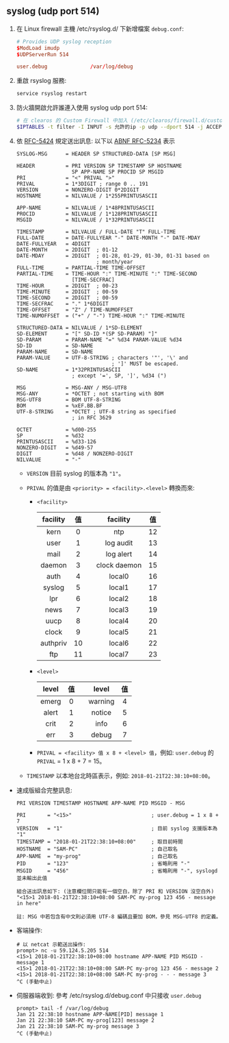 ## syslog (udp port 514)

1. 在 Linux firewall 主機 /etc/rsyslog.d/ 下新增檔案 `debug.conf`:
    ```conf
    # Provides UDP syslog reception
    $ModLoad imudp
    $UDPServerRun 514

    user.debug				/var/log/debug
    ```

1. 重啟 rsyslog 服務:
    ```sh
    service rsyslog restart
    ```

1. 防火牆開啟允許誰連入使用 syslog udp port 514:
    ```sh
    # 在 clearos 的 Custom Firewall 中加入 (/etc/clearos/firewall.d/custom):
    $IPTABLES -t filter -I INPUT -s 允許的ip -p udp --dport 514 -j ACCEPT
    ```

1. 依 [RFC-5424](https://tools.ietf.org/html/rfc5424) 規定送出訊息: 以下以 [ABNF RFC-5234](https://tools.ietf.org/html/rfc5234) 表示
    ```bnf
    SYSLOG-MSG      = HEADER SP STRUCTURED-DATA [SP MSG]

    HEADER          = PRI VERSION SP TIMESTAMP SP HOSTNAME
                      SP APP-NAME SP PROCID SP MSGID
    PRI             = "<" PRIVAL ">"
    PRIVAL          = 1*3DIGIT ; range 0 .. 191
    VERSION         = NONZERO-DIGIT 0*2DIGIT
    HOSTNAME        = NILVALUE / 1*255PRINTUSASCII

    APP-NAME        = NILVALUE / 1*48PRINTUSASCII
    PROCID          = NILVALUE / 1*128PRINTUSASCII
    MSGID           = NILVALUE / 1*32PRINTUSASCII

    TIMESTAMP       = NILVALUE / FULL-DATE "T" FULL-TIME
    FULL-DATE       = DATE-FULLYEAR "-" DATE-MONTH "-" DATE-MDAY
    DATE-FULLYEAR   = 4DIGIT
    DATE-MONTH      = 2DIGIT  ; 01-12
    DATE-MDAY       = 2DIGIT  ; 01-28, 01-29, 01-30, 01-31 based on
                              ; month/year
    FULL-TIME       = PARTIAL-TIME TIME-OFFSET
    PARTIAL-TIME    = TIME-HOUR ":" TIME-MINUTE ":" TIME-SECOND
                      [TIME-SECFRAC]
    TIME-HOUR       = 2DIGIT  ; 00-23
    TIME-MINUTE     = 2DIGIT  ; 00-59
    TIME-SECOND     = 2DIGIT  ; 00-59
    TIME-SECFRAC    = "." 1*6DIGIT
    TIME-OFFSET     = "Z" / TIME-NUMOFFSET
    TIME-NUMOFFSET  = ("+" / "-") TIME-HOUR ":" TIME-MINUTE

    STRUCTURED-DATA = NILVALUE / 1*SD-ELEMENT
    SD-ELEMENT      = "[" SD-ID *(SP SD-PARAM) "]"
    SD-PARAM        = PARAM-NAME "=" %d34 PARAM-VALUE %d34
    SD-ID           = SD-NAME
    PARAM-NAME      = SD-NAME
    PARAM-VALUE     = UTF-8-STRING ; characters '"', '\' and
                                   ; ']' MUST be escaped.
    SD-NAME         = 1*32PRINTUSASCII
                      ; except '=', SP, ']', %d34 (")

    MSG             = MSG-ANY / MSG-UTF8
    MSG-ANY         = *OCTET ; not starting with BOM
    MSG-UTF8        = BOM UTF-8-STRING
    BOM             = %xEF.BB.BF
    UTF-8-STRING    = *OCTET ; UTF-8 string as specified
                      ; in RFC 3629

    OCTET           = %d00-255
    SP              = %d32
    PRINTUSASCII    = %d33-126
    NONZERO-DIGIT   = %d49-57
    DIGIT           = %d48 / NONZERO-DIGIT
    NILVALUE        = "-"
    ```

    * `VERSION` 目前 syslog 的版本為 `"1"`。

    * `PRIVAL` 的值是由 `<priority> = <facility>.<level>` 轉換而來:

        * `<facility>`

            | facility | 值 || facility | 值 |
            |:---:|:---:|-|:---:|:---:|
            | kern | 0 || ntp | 12 |
            | user | 1 || log audit | 13 |
            | mail | 2 || log alert | 14 |
            | daemon | 3 || clock daemon | 15 |
            | auth | 4 || local0 | 16 |
            | syslog | 5 || local1 | 17 |
            | lpr | 6 || local2 | 18 |
            | news | 7 || local3 | 19 |
            | uucp | 8 || local4 | 20 |
            | clock | 9 || local5 | 21 |
            | authpriv| 10 || local6 | 22 |
            | ftp | 11 || local7 | 23 |

        * `<level>`

            | level | 值 || level | 值 |
            |:---:|:---:|-|:---:|:---:|
            | emerg | 0 || warning | 4 |
            | alert | 1 || notice | 5 |
            | crit | 2 || info | 6 |
            | err | 3 || debug | 7 |

        * `PRIVAL = <facility> 值 x 8 + <level> 值`，例如: `user.debug` 的 `PRIVAL` = 1 x 8 + 7 = 15。

    * `TIMESTAMP` 以本地台北時區表示，例如: `2018-01-21T22:38:10+08:00`。

* 速成版組合完整訊息:
    ```
    PRI VERSION TIMESTAMP HOSTNAME APP-NAME PID MSGID - MSG

    PRI       = "<15>"                          ; user.debug = 1 x 8 + 7
    VERSION   = "1"                             ; 目前 syslog 支援版本為 "1"
    TIMESTAMP = "2018-01-21T22:38:10+08:00"     ; 取目前時間
    HOSTNAME  = "SAM-PC"                        ; 自己取名
    APP-NAME  = "my-prog"                       ; 自己取名
    PID       = "123"                           ; 省略則用 "-"
    MSGID     = "456"                           ; 省略則用 "-", syslogd 並未輸出此值

    組合送出訊息如下: (注意欄位間只能有一個空白，除了 PRI 和 VERSION 沒空白外)
    "<15>1 2018-01-21T22:38:10+08:00 SAM-PC my-prog 123 456 - message in here"

    註: MSG 中若包含有中文則必須用 UTF-8 編碼且要加 BOM，參見 MSG-UTF8 的定義。
    ```

* 客端操作:
    ```
    # 以 netcat 示範送出操作:
    prompt> nc -u 59.124.5.205 514
    <15>1 2018-01-21T22:38:10+08:00 hostname APP-NAME PID MSGID - message 1
    <15>1 2018-01-21T22:38:10+08:00 SAM-PC my-prog 123 456 - message 2
    <15>1 2018-01-21T22:38:10+08:00 SAM-PC my-prog - - - message 3
    ^C (手動中止)
    ```

* 伺服器端收到: 參考 /etc/rsyslog.d/debug.conf 中只接收 `user.debug`
    ```
    prompt> tail -f /var/log/debug
    Jan 21 22:38:10 hostname APP-NAME[PID] message 1
    Jan 21 22:38:10 SAM-PC my-prog[123] message 2
    Jan 21 22:38:10 SAM-PC my-prog message 3
    ^C (手動中止)
    ```
